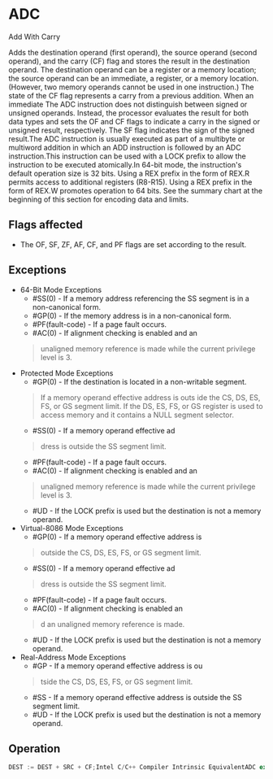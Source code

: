 # ADC

Add With Carry

Adds the destination operand (first operand), the source operand (second operand), and the carry (CF) flag and stores the result in the destination operand.
The destination operand can be a register or a memory location; the source operand can be an immediate, a register, or a memory location.
(However, two memory operands cannot be used in one instruction.) The state of the CF flag represents a carry from a previous addition.
When an immediate The ADC instruction does not distinguish between signed or unsigned operands.
Instead, the processor evaluates the result for both data types and sets the OF and CF flags to indicate a carry in the signed or unsigned result, respectively.
The SF flag indicates the sign of the signed result.The ADC instruction is usually executed as part of a multibyte or multiword addition in which an ADD instruction is followed by an ADC instruction.This instruction can be used with a LOCK prefix to allow the instruction to be executed atomically.In 64-bit mode, the instruction's default operation size is 32 bits.
Using a REX prefix in the form of REX.R permits access to additional registers (R8-R15).
Using a REX prefix in the form of REX.W promotes operation to 64 bits.
See the summary chart at the beginning of this section for encoding data and limits.

## Flags affected

- The OF, SF, ZF, AF, CF, and PF flags are set according to the result.

## Exceptions

- 64-Bit Mode Exceptions
  - #SS(0) - If a memory address referencing the SS segment is in a non-canonical form.
  - #GP(0) - If the memory address is in a non-canonical form.
  - #PF(fault-code) - If a page fault occurs.
  - #AC(0) - If alignment checking is enabled and an
  > unaligned memory reference is made while the 
  > current privilege level is 3.
- Protected Mode Exceptions
  - #GP(0) - If the destination is located in a non-writable segment.
  > If a memory operand effective address is outs
  > ide the CS, DS, ES, FS, or GS segment limit.
  > If the DS, ES, FS, or GS register is used to access memory and it contains a NULL segment 
  > selector.
  - #SS(0) - If a memory operand effective ad
  > dress is outside the SS segment limit.
  - #PF(fault-code) - If a page fault occurs.
  - #AC(0) - If alignment checking is enabled and an
  > unaligned memory reference is made while the 
  > current privilege level is 3.
  - #UD - If the LOCK prefix is used but the destination is not a memory operand.
- Virtual-8086 Mode Exceptions
  - #GP(0) - If a memory operand effective address is
  > outside the CS, DS, ES, FS, or GS segment limit.
  - #SS(0) - If a memory operand effective ad
  > dress is outside the SS segment limit.
  - #PF(fault-code) - If a page fault occurs.
  - #AC(0) - If alignment checking is enabled an
  > d an unaligned memory reference is made.
  - #UD - If the LOCK prefix is used but the destination is not a memory operand.
- Real-Address Mode Exceptions
  - #GP - If a memory operand effective address is ou
  > tside the CS, DS, ES, FS, or GS segment limit.
  - #SS - If a memory operand effective address is outside the SS segment limit.
  - #UD - If the LOCK prefix is used but the destination is not a memory operand.

## Operation

```C
DEST := DEST + SRC + CF;Intel C/C++ Compiler Intrinsic EquivalentADC extern unsigned char _addcarry_u8(unsigned char c_in, unsigned char src1, unsigned char src2, unsigned char *sum_out);ADC extern unsigned char _addcarry_u16(unsigned char c_in, unsigned short src1, unsigned short src2, unsigned short *sum_out);ADC extern unsigned char _addcarry_u32(unsigned char c_in, unsigned int src1, unsigned char int, unsigned int *sum_out);ADC extern unsigned char _addcarry_u64(unsigned char c_in, unsigned __int64 src1, unsigned __int64 src2, unsigned __int64 *sum_out);
```
